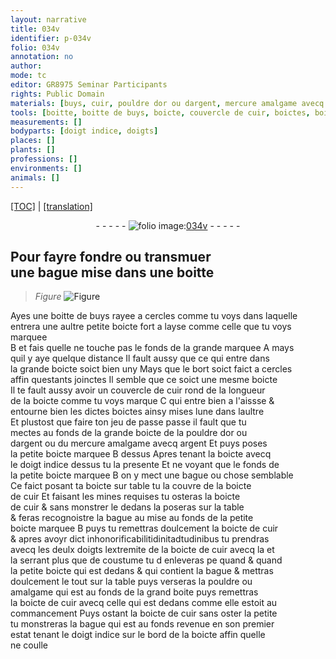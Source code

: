 ```yaml
---
layout: narrative
title: 034v
identifier: p-034v
folio: 034v
annotation: no
author:
mode: tc
editor: GR8975 Seminar Participants
rights: Public Domain
materials: [buys, cuir, pouldre dor ou dargent, mercure amalgame avecq argent, pouldre, amalgame]
tools: [boitte, boitte de buys, boicte, couvercle de cuir, boictes, boicte de cuir, boite]
measurements: []
bodyparts: [doigt indice, doigts]
places: []
plants: []
professions: []
environments: []
animals: []
---
```


 <p><a href="{{ site.baseurl }}/diplomatic/">[TOC]</a> | <a href="{{ site.baseurl }}/texts/p-034v_tl/" target="_blank">[translation]</a></p><div class="folio" align="center">- - - - - <a href="http://gallica.bnf.fr/ark:/12148/btv1b10500001g/f74.image" target="_blank"><img src="https://cu-mkp.github.io/2017-workshop-edition/assets/photo-icon.png" alt="folio image: " style="display:inline-block; margin-bottom:-3px;"/>034v</a> - - - - - </div>  
  

## Pour fayre fondre ou transmuer<br/> une bague mise dans une <span class="tl">boitte</span>

 
> *Figure*
> <a href="https://drive.google.com/open?id=0B9-oNrvWdlO5VTA5cWtrWktEajQ" target="_blank"><img src="https://cu-mkp.github.io/GR8975-edition/assets/photo-icon.png" alt="Figure" style="display:inline-block; margin-bottom:-3px;"/></a>
 
Ayes une <span class="tl">boitte de <span class="m">buys</span></span> rayee a cercles comme tu voys dans laquelle<br/> entrera une aultre petite <span class="tl">boicte</span> fort a layse co<span class="exp">mm</span>e celle que tu voys marquee<br/> B et fais quelle ne touche pas le fonds de la grande marquee A mays<br/> quil y aye quelque distance Il fault aussy que ce qui entre da<span class="exp">n</span>s<br/> la grande <span class="tl">boicte</span> soict bien uny Mays que le bort soict faict a cercles<br/> affin questants joinctes Il semble que ce soict une mesme <span class="tl">boicte</span><br/> Il te fault aussy avoir un <span class="tl">couvercle de <span class="m">cuir</span></span> rond de la longueur<br/> de la <span class="tl">boicte</span> comme tu voys marque C qui entre bien a l'ai<span class="del">ss</span><span class="add">s</span>e &<br/> entourne bien les dictes <span class="tl">boictes</span> ainsy mises lune dans laultre<br/> Et plustost que faire ton jeu de passe passe il fault que tu<br/> mectes au fonds de la grande <span class="tl">boicte</span> de la <span class="m">pouldre dor ou<br/> dargent</span> ou du <span class="m">mercure amalgame avecq argent</span> Et puys poses<br/> la petite <span class="tl">boicte</span> marquee B dessus Apres tenant la <span class="tl">boicte</span> avecq<br/> le <span class="bp">doigt indice</span> dessus tu <span class="add">la</span> presente Et ne voyant que le fonds de<br/> la petite <span class="add"><span class="tl">boicte</span></span> marquee B on y mect une bague ou chose semblable<br/> Ce faict posant ta <span class="tl">boicte</span> sur table tu la couvre de la <span class="tl">boicte<br/> de <span class="m">cuir</span></span> Et faisant les mines requises tu osteras la <span class="tl">boicte<br/> de <span class="m">cuir</span></span> & sans monstrer le dedans la poseras sur la table<br/> & feras recognoistre la bague <span class="del">au</span> mise au fonds de la petite<br/> <span class="tl">boicte</span> marquee B puys tu remettras doulcement la <span class="tl">boicte de <span class="m">cuir</span></span><br/> & apres avoyr dict inhonorificabilitidinita<span class="del">d</span>tudinibus tu prendras<br/> avecq les deulx <span class="bp">doigts</span> lextremite de la <span class="tl">boicte de <span class="m">cuir</span></span> <span class="del">avecq la</span> et<br/> la serrant plus que de coustume tu <span class="del">d</span> enleveras <span class="del">pe</span> quand & quand<br/> la petite <span class="tl">boicte</span> qui est dedans & qui contient la bague & mettras<br/> doulcem<span class="exp">ent</span> le tout sur la table puys verseras la <span class="m">pouldre</span> ou<br/> <span class="m">amalgame</span> qui est au fonds de la grand <span class="tl">boite</span> puys remettras<br/> la <span class="tl">boicte de <span class="m">cuir</span></span> avecq celle qui est dedans co<span class="exp">mm</span>e elle estoit au<br/> commancem<span class="exp">ent</span> Puys ostant la <span class="tl">boicte de <span class="m">cuir</span></span> sans oster la petite<br/> tu monstreras la bague qui est au fonds revenue en son premier<br/> estat tenant le <span class="bp">doigt indice</span> sur le bord de la <span class="tl">boicte</span> affin quelle<br/> ne coulle 
 
 